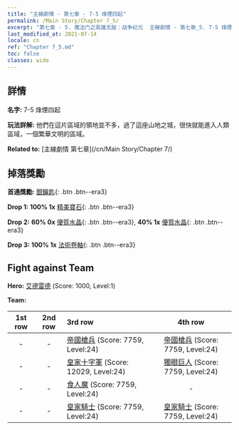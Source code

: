 ```yaml
---
title: "主線劇情 - 第七章 - 7-5 烽煙四起"
permalink: /Main Story/Chapter 7_5/
excerpt: "第七章 - 5. 魔法门之英雄无敌：战争纪元  主線劇情 - 第七章_5. 7-5 烽煙四起"
last_modified_at: 2021-07-14
locale: cn
ref: "Chapter 7_5.md"
toc: false
classes: wide
---
```


## 詳情

 **名字:** 7-5 烽煙四起

 **玩法詳解:** 他們在這片區域的領地並不多，過了這座山地之城，很快就能進入人類區域，一個繁華文明的區域。

 **Related to:** [主線劇情 第七章](/cn/Main Story/Chapter 7/)

## 掉落獎勵

 **首通獎勵:** [銀鑰匙](/cn/Items/con_693/){: .btn .btn--era3}

 **Drop 1:** **100% 1x** [精美寶石](/cn/Items/mat_23/){: .btn .btn--era3}

 **Drop 2:** **60% 0x** [優質水晶](/cn/Items/mat_17/){: .btn .btn--era3}, **40% 1x** [優質水晶](/cn/Items/mat_17/){: .btn .btn--era3}

 **Drop 3:** **100% 1x** [法術卷軸](/cn/Items/con_694/){: .btn .btn--era3}


## Fight against Team
 **Hero:** [艾德雷德](/cn/heroes/Adelaide/) (Score: 1000, Level:1)

 **Team:**


  | 1st row | 2nd row | 3rd row | 4th row |
  |:----:|:----:|:----|:----:|
  | - | - | [帝國槍兵](/cn/units/Pikeman/) (Score: 7759, Level:24)  | [帝國槍兵](/cn/units/Pikeman/) (Score: 7759, Level:24)  |
  | - | - | [皇家十字軍](/cn/units/Swordsman/) (Score: 12029, Level:24)  | [獨眼巨人](/cn/units/Cyclops/) (Score: 7759, Level:24)  |
  | - | - | [食人魔](/cn/units/Ogre/) (Score: 7759, Level:24)  | - |
  | - | - | [皇家騎士](/cn/units/Cavalier/) (Score: 7759, Level:24)  | [皇家騎士](/cn/units/Cavalier/) (Score: 7759, Level:24)  |


